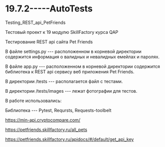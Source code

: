 # 19.7.2-----AutoTests

Testing_REST_api_PetFriends

Тестовый проект к 19 модулю SkillFactory курса QAP

Тестирование REST api сайта Pet Friends

В файле settings.py --- расположенном в корневой директории содержится информация о валидных и невалидных емейлах и паролях.

В файле app.py --- расположенном в корневой директории содержится  библиотека к REST api сервису веб приложения Pet Friends.

В директории /tests --- располагается файл с тестами.

В директории /tests/images --- лежат фотографии для тестов.

В работе использовались:

Библиотека --- Pytest, Reqursts, Requests-toolbelt

https://min-api.cryptocompare.com/

https://petfriends.skillfactory.ru/all_pets

https://petfriends.skillfactory.ru/apidocs/#/default/get_api_key

